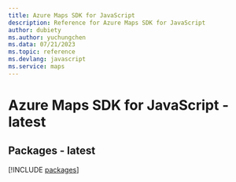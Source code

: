 ```yaml
---
title: Azure Maps SDK for JavaScript
description: Reference for Azure Maps SDK for JavaScript
author: dubiety
ms.author: yuchungchen
ms.data: 07/21/2023
ms.topic: reference
ms.devlang: javascript
ms.service: maps
---
```

# Azure Maps SDK for JavaScript - latest
## Packages - latest
[!INCLUDE [packages](maps-index.md)]